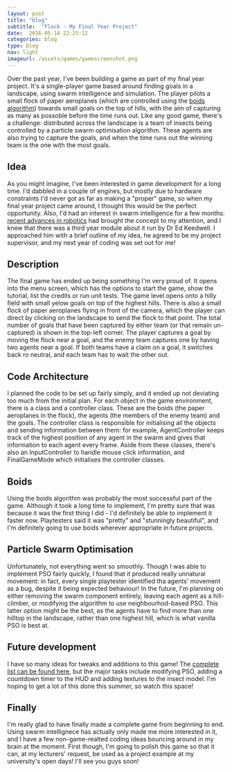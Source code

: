 ```yaml
---
layout: post
title: "blog"
subtitle:  "Flock - My Final Year Project"
date:  2016-05-14 22:25:12
categories: blog
type: blog
nav: light
imageurl: /assets/games/gamescreenshot.png
---
```


Over the past year, I've been building a game as part of my final year project. It's a single-player game based around finding goals in a landscape, using swarm intelligence and simulation. The player pilots a small flock of paper aeroplanes (which are controlled using the [boids algorithm](http://www.red3d.com/cwr/boids/)) towards small goals on the top of hills, with the aim of capturing as many as possoble before the time runs out. 
Like any good game, there's a challenge: distributed across the landscape is a team of insects being controlled by a particle swarm optimisation algorithm. These agents are also trying to capture the goals, and when the time runs out the winning team is the one with the most goals.
## Idea
As you might imagine, I've been interested in game development for a long time. I'd dabbled in a couple of engines, but mostly due to hardware constraints I'd never got as far as making a "proper" game, so when my final year project came around, I thought this would be the perfect opportunity. 
Also, I'd had an interest in swarm intelligence for a few months: [recent advances in robotics](https://www.youtube.com/watch?v=G1t4M2XnIhI) had brought the concept to my attention, and I knew that there was a third year module about it run by Dr Ed Keedwell. I approached him with a brief outline of my idea, he agreed to be my project supervisor, and my next year of coding was set out for me!
## Description
The final game has ended up being something I'm very proud of. It opens into the menu screen, which has the options to start the game, show the tutorial, list the credits or run unit tests.
The game level opens onto a hilly field with small yelow goals on top of the highest hills. There is also a small flock of paper aeroplanes flying in front of the camera, which the player can direct by clicking on the landscape to send the flock to that point.
The total number of goals that have been captured by either team (or that remain un-captured) is shown in the top-left corner. The player captures a goal by moving the flock near a goal, and the enemy team captures one by having two agents near a goal. If both teams have a claim on a goal, it switches back ro neutral, and each team has to wait the other out.
## Code Architecture
I planned the code to be set up fairly simply, and it ended up not deviating too much from the initial plan. For each object in the game environment, there is a class and a controller class. These are the boids (the paper aeroplanes in the flock), the agents (the members of the enemy team) and the goals. The controller class is responsible for initialising all the objects and sending information between them: for example, AgentController keeps track of the highest position of any agent in the swarm and gives that information to each agent every frame. Aside from these classes, there's also an InputController to handle mouse click information, and FinalGameMode which initialises the controller classes.
## Boids
Using the boids algorithm was probably the most successful part of the game. Although it took a long time to implement, I'm pretty sure that was because it was the first thing I did - I'd definitely be able to implement it faster now. Playtesters said it was "pretty" and "stunningly beautiful", and I'm definitely going to use boids wherever appropriate in future projects.
## Particle Swarm Optimisation
Unfortunately, not everything went so smoothly. Though I was able to implement PSO fairly quickly, I found that it produced really unnatural movement: in fact, every single playtester identified tha agents' movement as a bug, despite it being expected behaviour! In the future, I'm planning on either removing the swarm component entirely, leaving each agent as a hill-climber, or modifying the algorithm to use neighbourhod-based PSO. This latter option might be the best, as the agents have to find more than one hilltop in the landscape, rather than one highest hill, which is what vanilla PSO is best at.
## Future development
I have so many ideas for tweaks and additions to this game! The [complete list can be found here](https://github.com/bexedmondson/FinalProject/issues), but the major tasks include modifying PSO, adding a countdown timer to the HUD and adding textures to the insect model. I'm hoping to get a lot of this done this summer, so watch this space!
## Finally
I'm really glad to have finally made a complete game from beginning to end. Using swarm intellignece has actually only made me more interested in it, and I have a few non-game-realted coding ideas bouncing around in my brain at the moment. First though, I'm going to polish this game so that it can, at my lecturers' request, be used as a project example at my university's open days!
I'll see you guys soon!
